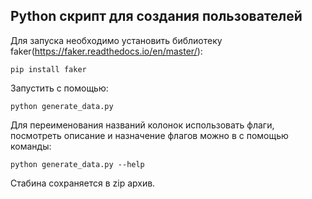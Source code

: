 ## Python скрипт для создания пользователей

Для запуска необходимо установить библиотеку faker(https://faker.readthedocs.io/en/master/):

    pip install faker

Запустить с помощью: 

    python generate_data.py

Для переименования названий колонок использовать флаги, посмотреть описание и назначение флагов можно в с помощью команды:

    python generate_data.py --help

Стабина сохраняется в zip архив.
